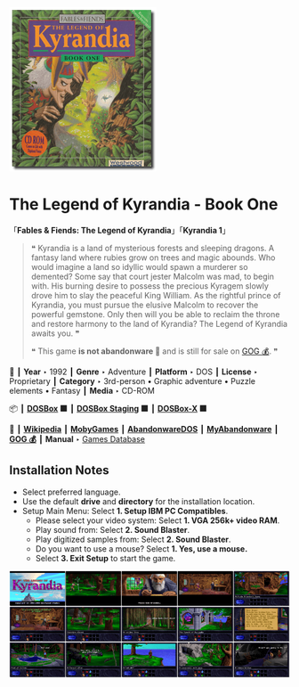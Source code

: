 ![](Thumbnail.png "application-thumbnail")

# The Legend of Kyrandia - Book One

「**Fables & Fiends: The Legend of Kyrandia**」「**Kyrandia 1**」

> ❝ Kyrandia is a land of mysterious forests and sleeping dragons. A fantasy land where rubies grow on trees and magic abounds. Who would imagine a land so idyllic would spawn a murderer so demented? Some say that court jester Malcolm was mad, to begin with. His burning desire to possess the precious Kyragem slowly drove him to slay the peaceful King William. As the rightful prince of Kyrandia, you must pursue the elusive Malcolm to recover the powerful gemstone. Only then will you be able to reclaim the throne and restore harmony to the land of Kyrandia? The Legend of Kyrandia awaits you. ❞
>
> ❝ This game **is not abandonware 🚫** and is still for sale on [GOG 💰](https://www.gog.com/en/game/legend_of_kyrandia). ❞
>

📌 ┃ **Year** ‣ 1992 ┃ **Genre** ‣ Adventure ┃ **Platform** ‣ DOS ┃ **License** ‣ Proprietary ┃ **Category** ‣ 3rd-person • Graphic adventure • Puzzle elements • Fantasy ┃ **Media** ‣ CD-ROM 

📦 ┃ **[DOSBox](https://www.dosbox.com/) 🟩** ┃ **[DOSBox Staging](https://dosbox-staging.github.io/) 🟩** ┃ **[DOSBox-X](https://dosbox-x.com/) 🟩** 

📎 ┃ **[Wikipedia](https://en.wikipedia.org/wiki/The_Legend_of_Kyrandia)** ┃ **[MobyGames](https://www.mobygames.com/game/394/fables-fiends-the-legend-of-kyrandia-book-one/)** ┃ **[AbandonwareDOS](https://www.abandonwaredos.com/abandonware-game.php?abandonware=Legend+of+Kyrandia&gid=1427)** ┃ **[MyAbandonware](https://www.myabandonware.com/game/fables-fiends-the-legend-of-kyrandia-book-one-1rk)** ┃ **[GOG 💰](https://www.gog.com/en/game/legend_of_kyrandia)** ┃ **Manual** ‣ [Games Database](https://www.gamesdatabase.org/game/microsoft-dos/legend-of-kyrandia-book-1) 

## Installation Notes
- Select preferred language.
- Use the default **drive** and **directory** for the installation location.
- Setup Main Menu: Select **1. Setup IBM PC Compatibles**.
  - Please select your video system: Select **1. VGA 256k+ video RAM**.
  - Play sound from: Select **2. Sound Blaster**.
  - Play digitized samples from: Select **2. Sound Blaster**.
  - Do you want to use a mouse? Select **1. Yes, use a mouse.**
  - Select **3. Exit Setup** to start the game.

![](Montage.png "The Legend of Kyrandia - Book One")

